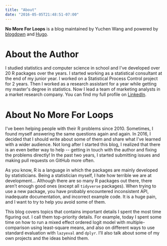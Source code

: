 ```yaml
---
title: "About"
date: "2016-05-05T21:48:51-07:00"
---
```


__No More For Loops__ is a blog maintained by Yuchen Wang and powered by [blogdown](https://github.com/rstudio/blogdown) and [Hugo](https://gohugo.io). 

# About the Author
I studied statistics and computer science in school and I've developed over 20 R packages over the years. I started working as a statistical consultant at the end of my junior year. I worked on a Statistical Process Control project for 2 years. Then I worked as a research assistant for a year while getting my master's degree in statistics. Now I lead a team of marketing analysts in a market research company. You can find my full profile on [LinkedIn](https://www.linkedin.com/in/yuchen0712/).

# About No More For Loops
I've been helping people with their R problems since 2010. Sometimes, I found myself answering the same questions again and again. In 2016, I decided that I should write about some of them and share what I've learned with a wider audience. Not long after I started this blog, I realized that there is an even better way to help -- getting in touch with the author and fixing the problems directly! In the past two years, I started submitting issues and making pull requests on GitHub more often. 

As you know, R is a language in which the packages are mainly developed by statisticians. Being a statistician myself, I hate how terrible we are at development… Although there are so many R packages out there, there aren’t enough good ones (except all `tidyverse` packages). When trying to use a new package, you have probably encountered inconsistent API, inadequate documentation, and incorrect example code. It is a huge pain, and I want to try to help you avoid some of them.

This blog covers topics that contains important details I spent the most time figuring out. I call them top-priority details. For example, today I spent some time on how to run a mixed effect ordered logit model with multiple-comparison using least-square means, and also on different ways to use standard evaluation with `lazyeval` and `dplyr`. I’ll also talk about some of my own projects and the ideas behind them.